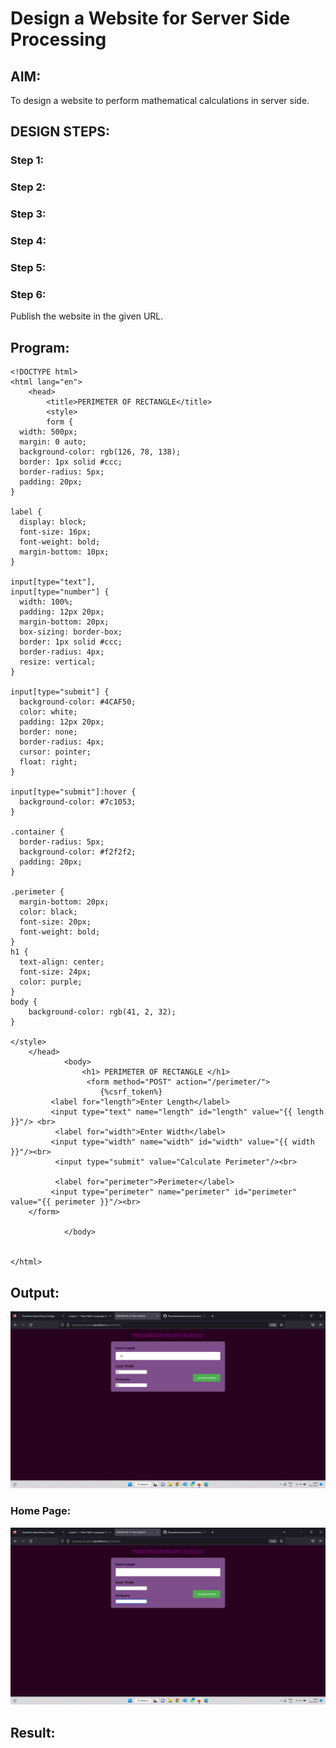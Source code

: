 # Design a Website for Server Side Processing

## AIM:
To design a website to perform mathematical calculations in server side.

## DESIGN STEPS:

### Step 1:



### Step 2:



### Step 3:



### Step 4:



### Step 5:



### Step 6:

Publish the website in the given URL.

## Program:
```
<!DOCTYPE html>
<html lang="en">
    <head>
        <title>PERIMETER OF RECTANGLE</title>
        <style>
        form {
  width: 500px;
  margin: 0 auto;
  background-color: rgb(126, 78, 138);
  border: 1px solid #ccc;
  border-radius: 5px;
  padding: 20px;
}

label {
  display: block;
  font-size: 16px;
  font-weight: bold;
  margin-bottom: 10px;
}

input[type="text"],
input[type="number"] {
  width: 100%;
  padding: 12px 20px;
  margin-bottom: 20px;
  box-sizing: border-box;
  border: 1px solid #ccc;
  border-radius: 4px;
  resize: vertical;
}

input[type="submit"] {
  background-color: #4CAF50;
  color: white;
  padding: 12px 20px;
  border: none;
  border-radius: 4px;
  cursor: pointer;
  float: right;
}

input[type="submit"]:hover {
  background-color: #7c1053;
}

.container {
  border-radius: 5px;
  background-color: #f2f2f2;
  padding: 20px;
}

.perimeter {
  margin-bottom: 20px;
  color: black;
  font-size: 20px;
  font-weight: bold;
}
h1 {
  text-align: center;
  font-size: 24px;
  color: purple;
}
body {
    background-color: rgb(41, 2, 32);
}

</style>
    </head>
            <body>
                <h1> PERIMETER OF RECTANGLE </h1>
                 <form method="POST" action="/perimeter/">
                    {%csrf_token%}	
		 <label for="length">Enter Length</label>
         <input type="text" name="length" id="length" value="{{ length }}"/> <br>			
          <label for="width">Enter Width</label>
         <input type="width" name="width" id="width" value="{{ width }}"/><br>
          <input type="submit" value="Calculate Perimeter"/><br>

          <label for="perimeter">Perimeter</label>
         <input type="perimeter" name="perimeter" id="perimeter" value="{{ perimeter }}"/><br>
	</form>

            </body>
        
    
</html>
```

## Output:
![OUTPUT](./images/output.png)

### Home Page:
![HOMEPAGE](./images/homepage.png)

## Result:


